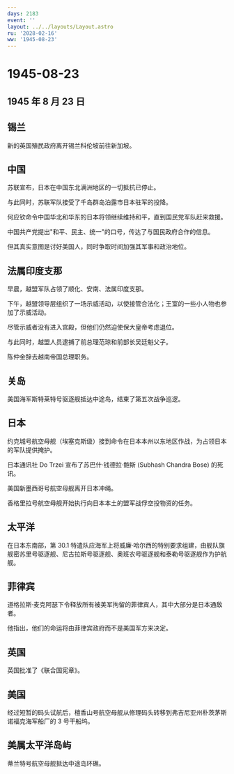 ```yaml
---
days: 2183
event: ''
layout: ../../layouts/Layout.astro
ru: '2028-02-16'
ww: '1945-08-23'
---
```


# 1945-08-23

## 1945 年 8 月 23 日

## 锡兰

新的英国殖民政府离开锡兰科伦坡前往新加坡。

## 中国

苏联宣布，日本在中国东北满洲地区的一切抵抗已停止。

与此同时，苏联军队接受了千岛群岛泊露市日本驻军的投降。

何应钦命令中国华北和华东的日本将领继续维持和平，直到国民党军队赶来救援。

中国共产党提出"和平、民主、统一"的口号，传达了与国民政府合作的信息。

但其真实意图是讨好美国人，同时争取时间加强其军事和政治地位。

## 法属印度支那

早晨，越盟军队占领了顺化、安南、法属印度支那。

下午，越盟领导层组织了一场示威活动，以使接管合法化；王室的一些小人物也参加了示威活动。

尽管示威者没有进入宫殿，但他们仍然迫使保大皇帝考虑退位。

与此同时，越盟人员逮捕了前总理范琼和前部长吴廷魁父子。

陈仲金辞去越南帝国总理职务。

## 关岛

美国海军斯特莱特号驱逐舰抵达中途岛，结束了第五次战争巡逻。

## 日本

约克城号航空母舰（埃塞克斯级）接到命令在日本本州以东地区作战，为占领日本的军队提供掩护。

日本通讯社 Do Trzei 宣布了苏巴什·钱德拉·鲍斯 (Subhash Chandra Bose)
的死讯。

美国新墨西哥号航空母舰离开日本冲绳。

香格里拉号航空母舰开始执行向日本本土的盟军战俘空投物资的任务。

## 太平洋

在日本东南部，第 30.1
特遣队应海军上将威廉·哈尔西的特别要求组建，由舰队旗舰密苏里号驱逐舰、尼古拉斯号驱逐舰、奥班农号驱逐舰和泰勒号驱逐舰作为护航舰。

## 菲律宾

道格拉斯·麦克阿瑟下令释放所有被美军拘留的菲律宾人，其中大部分是日本通敌者。

他指出，他们的命运将由菲律宾政府而不是美国军方来决定。

## 英国

英国批准了《联合国宪章》。

## 美国

经过短暂的码头试航后，檀香山号航空母舰从修理码头转移到弗吉尼亚州朴茨茅斯诺福克海军船厂的
3 号干船坞。

## 美属太平洋岛屿

蒂兰特号航空母舰抵达中途岛环礁。